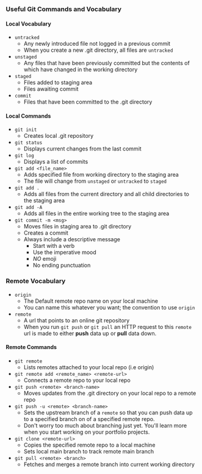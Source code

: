 ### Useful Git Commands and Vocabulary

#### Local Vocabulary

- `untracked`
    - Any newly introduced file not logged in a previous commit
    - When you create a new .git directory, all files are `untracked`
- `unstaged`
    - Any files that have been previously committed but the contents of which 
      have changed in the working directory
- `staged`
    - Files added to staging area
    - Files awaiting commit
- `commit`
    - Files that have been committed to the .git directory

#### Local Commands

- `git init`
    - Creates local .git repository
- `git status`
    - Displays current changes from the last commit
- `git log`
    - Displays a list of commits
- `git add <file_name>`
    - Adds specified file from working directory to the staging area
    - The file will change from `unstaged` or `untracked` to `staged`
- `git add .`
    - Adds all files from the current directory and all child directories to the 
      staging area
- `git add -A` 
    - Adds all files in the entire working tree to the staging area
- `git commit -m <msg>`
    - Moves files in staging area to .git directory
    - Creates a commit 
    - Always include a descriptive message
        - Start with a verb
        - Use the imperative mood
        - _NO_ emoji 
        - No ending punctuation


### Remote Vocabulary

- `origin`
    - The Default remote repo name on your local machine
    - You can name this whatever you want; the convention to use `origin`
- `remote`
    - A url that points to an online git repository
    - When you run `git push` or `git pull` an HTTP request to this `remote` url 
      is made to either **push** data up or **pull** data down.

#### Remote Commands

- `git remote`
    - Lists remotes attached to your local repo (i.e origin)
- `git remote add <remote_name> <remote-url>`
    - Connects a remote repo to your local repo
- `git push <remote> <branch-name>`
    - Moves updates from the .git directory on your local repo to a remote repo
- `git push -u <remote> <branch-name>`
    - Sets the upstream branch of a `remote` so that you can push data up to a 
      specified branch on of a specified remote repo.
    - Don't worry too much about branching just yet. You'll learn more when you
      start working on your portfolio projects.
- `git clone <remote-url>`
    - Copies the specified remote repo to a local machine
    - Sets local main branch to track remote main branch
- `git pull <remote> <branch>`
    - Fetches and merges a remote branch into current working directory